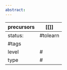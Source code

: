 ```yaml
---
abstract:
---
```

| precursors | [[]]     |
| ---------- | -------- |
| status:    | #tolearn |
| #tags      |          |
| level      | #        |
| type       | #        |